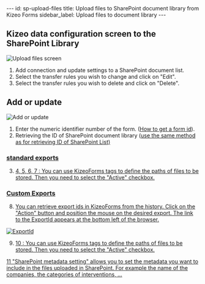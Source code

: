 <head>
    <meta name="robots" content="noindex">
</head>
---
id: sp-upload-files
title: Upload files to SharePoint document library from Kizeo Forms
sidebar_label: Upload files to document library
---

## Kizeo data configuration screen to the SharePoint Library

![Upload files screen][upfiles-01]

1. Add connection and update settings to a SharePoint document list.
2. Select the transfer rules you wish to change and click on "Edit".
3. Select the transfer rules you wish to delete and click on "Delete".

## Add or update

![Add or update][upfiles-02]

1. Enter the numeric identifier number of the form. (<a href="https://www.kizeo-forms.com/fr/obtenir-id-formulaire/" target="_blank">How to get a form id</a>).
2. Retrieving the ID of SharePoint document library (<a href="http://localhost:3000/kizeo-forms-documentations/docs/en/sp-update-list" target="_blank">use the same method as for retrieving ID of SharePoint List)

### standard exports

3. 4, 5, 6, 7 : You can use KizeoForms tags to define the paths of files to be stored. Then you need to select the "Active" checkbox.

### Custom Exports

8. You can retrieve export ids in KizeoForms from the history. Click on the "Action" button and position the mouse on the desired export. The link to the ExportId appears at the bottom left of the browser.

![ExportId][upfiles-03]

9. 10 : You can use KizeoForms tags to define the paths of files to be stored. Then you need to select the "Active" checkbox.

11 "SharePoint metadata setting" allows you to set the metadata you want to include in the files uploaded in SharePoint. For example the name of the companies, the categories of interventions, ...

<!-- ************************** -->
<!-- ***** Pictures List ****** -->
<!-- ************************** -->

[upfiles-01]: /kizeo-forms-documentations/img/sp/en/upload-files-01.png
[upfiles-02]: /kizeo-forms-documentations/img/sp/en/upload-files-02.png
[upfiles-03]: /kizeo-forms-documentations/img/sp/en/upload-files-03.png
[upfiles-04]: /kizeo-forms-documentations/img/sp/en/upload-files-04.png
